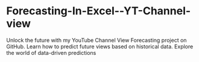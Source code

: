 # Forecasting-In-Excel--YT-Channel-view
Unlock the future with my YouTube Channel View Forecasting project on GitHub. Learn how to predict future views based on historical data. Explore the world of data-driven predictions
